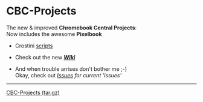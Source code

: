 # CBC-Projects
The new & improved **Chromebook Central Projects**:   
Now includes the awesome **Pixelbook**  


- Crostini [scripts](https://github.com/DennisLfromGA/CBC-Projects/tree/crostini/scripts)

- Check out the new _**[Wiki](https://github.com/DennisLfromGA/CBC-Projects/wiki)**_

- And when trouble arrises don't bother me ;-)  
Okay, check out _[Issues](https://github.com/DennisLfromGA/CBC-Projects/issues) for current 'issues'_
----
[CBC-Projects (tar.gz)](http://snip.li/gigh)
